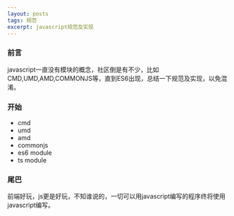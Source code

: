 ```yaml
---
layout: posts
tags: 规范
excerpt: javascript规范及实现
---
```

### 前言
javascript一直没有模块的概念，社区倒是有不少，比如CMD,UMD,AMD,COMMONJS等，直到ES6出现，总结一下规范及实现，以免混淆。
### 开始
- cmd
- umd
- amd
- commonjs
- es6 module
- ts module

### 尾巴
前端好玩，js更是好玩，不知谁说的，一切可以用javascript编写的程序终将使用javascript编写。